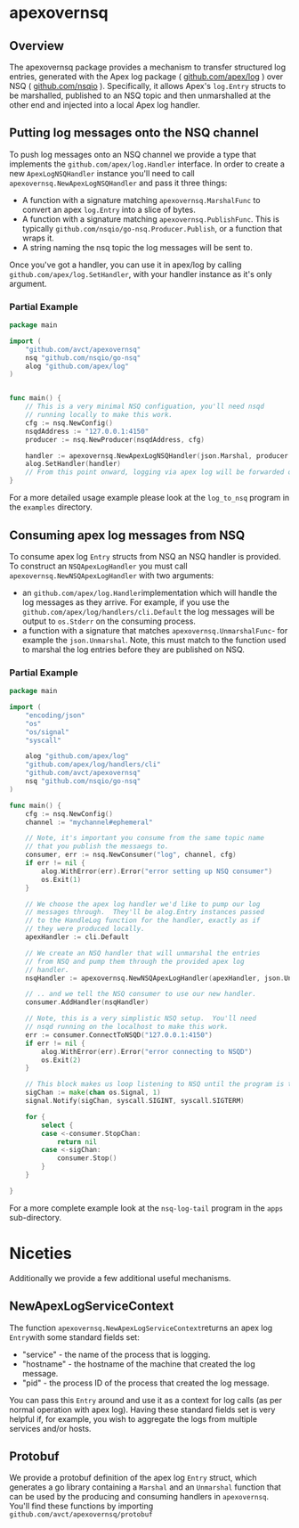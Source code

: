 # apexovernsq

## Overview
The apexovernsq package provides a mechanism to transfer structured log entries, generated with the Apex log package ( [github.com/apex/log](https://github.com/apex/log) ) over NSQ ( [github.com/nsqio](https://github.com/nsqio) ).  Specifically, it allows Apex's `log.Entry` structs to be marshalled, published to an NSQ topic and then unmarshalled at the other end and injected into a local Apex log handler.

## Putting log messages onto the NSQ channel

To push log messages onto an NSQ channel we provide a type that implements the `github.com/apex/log.Handler` interface.  In order to create a new `ApexLogNSQHandler` instance you'll need to call `apexovernsq.NewApexLogNSQHandler` and pass it three things:

   * A function with a signature matching `apexovernsq.MarshalFunc` to convert an apex `log.Entry` into a slice of bytes.
   * A function with a signature matching `apexovernsq.PublishFunc`. This is typically `github.com/nsqio/go-nsq.Producer.Publish`, or a function that wraps it.
   * A string naming the nsq topic the log messages will be sent to.

Once you've got a handler, you can use it in apex/log by calling `github.com/apex/log.SetHandler`, with your handler instance as it's only argument. 

### Partial Example

```go
package main

import (
	"github.com/avct/apexovernsq"
	nsq "github.com/nsqio/go-nsq"
	alog "github.com/apex/log"
)


func main() {
	// This is a very minimal NSQ configuation, you'll need nsqd
	// running locally to make this work.
	cfg := nsq.NewConfig()
	nsqdAddress := "127.0.0.1:4150"
	producer := nsq.NewProducer(nsqdAddress, cfg)

	handler := apexovernsq.NewApexLogNSQHandler(json.Marshal, producer.Publish, "log")
	alog.SetHandler(handler)
	// From this point onward, logging via apex log will be forwarded over NSQ
}
```

For a more detailed usage example please look at the `log_to_nsq` program in the `examples` directory.

## Consuming apex log messages from NSQ

To consume apex log `Entry` structs from NSQ an NSQ handler is
provided.  To construct an `NSQApexLogHandler` you must call `apexovernsq.NewNSQApexLogHandler` with two arguments:

   * an `github.com/apex/log.Handler`implementation which will handle the log messages as they arrive.  For example, if you use the `github.com/apex/log/handlers/cli.Default` the log messages will be output to `os.Stderr` on the consuming process.
   * a function with a signature that matches `apexovernsq.UnmarshalFunc`- for example the `json.Unmarshal`.  Note, this must match to the function used to marshal the log entries before they are published on NSQ.
   
### Partial Example

```go
package main

import (
	"encoding/json"
	"os"
	"os/signal"
	"syscall"

	alog "github.com/apex/log"
	"github.com/apex/log/handlers/cli"
	"github.com/avct/apexovernsq"
	nsq "github.com/nsqio/go-nsq"
)

func main() {
	cfg := nsq.NewConfig()
	channel := "mychannel#ephemeral"

	// Note, it's important you consume from the same topic name
	// that you publish the messaegs to.
	consumer, err := nsq.NewConsumer("log", channel, cfg)
	if err != nil {
		alog.WithError(err).Error("error setting up NSQ consumer")
		os.Exit(1)
	}

	// We choose the apex log handler we'd like to pump our log
	// messages through.  They'll be alog.Entry instances passed
	// to the HandleLog function for the handler, exactly as if
	// they were produced locally.
	apexHandler := cli.Default

	// We create an NSQ handler that will unmarshal the entries
	// from NSQ and pump them through the provided apex log
	// handler.
	nsqHandler := apexovernsq.NewNSQApexLogHandler(apexHandler, json.Unmarshal)

	// .. and we tell the NSQ consumer to use our new handler.
	consumer.AddHandler(nsqHandler)

	// Note, this is a very simplistic NSQ setup.  You'll need
	// nsqd running on the localhost to make this work.
	err := consumer.ConnectToNSQD("127.0.0.1:4150")
	if err != nil {
		alog.WithError(err).Error("error connecting to NSQD")
		os.Exit(2)
	}

	// This block makes us loop listening to NSQ until the program is terminated.
	sigChan := make(chan os.Signal, 1)
	signal.Notify(sigChan, syscall.SIGINT, syscall.SIGTERM)

	for {
		select {
		case <-consumer.StopChan:
			return nil
		case <-sigChan:
			consumer.Stop()
		}
	}

}
```

For a more complete example look at the `nsq-log-tail` program in the `apps` sub-directory.

# Niceties

Additionally we provide a few additional useful mechanisms.

## NewApexLogServiceContext

The function `apexovernsq.NewApexLogServiceContext`returns an apex log `Entry`with some standard fields set: 

   * "service" - the name of the process that is logging.
   * "hostname" - the hostname of the machine that created the log message.
   * "pid" - the process ID of the process that created the log message.
   
You can pass this `Entry` around and use it as a context for log calls (as per normal operation with apex log).  Having these standard fields set is very helpful if, for example, you wish to aggregate the logs from multiple services and/or hosts.

## Protobuf

We provide a protobuf definition of the apex log `Entry` struct, which
generates a go library containing a `Marshal` and an `Unmarshal`
function that can be used by the producing and consuming handlers in
`apexovernsq`. You'll find these functions by importing
`github.com/avct/apexovernsq/protobuf`
